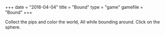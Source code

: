 +++
date = "2016-04-04"
title = "Bound"
type = "game"
gamefile = "Bound"
+++

Collect the pips and color the world, All while bounding around. Click on the sphere.
